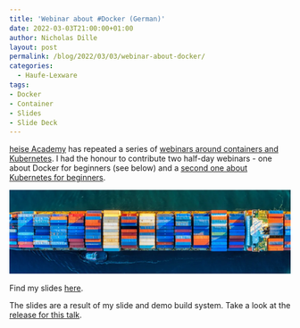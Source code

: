 ```yaml
---
title: 'Webinar about #Docker (German)'
date: 2022-03-03T21:00:00+01:00
author: Nicholas Dille
layout: post
permalink: /blog/2022/03/03/webinar-about-docker/
categories:
  - Haufe-Lexware
tags:
- Docker
- Container
- Slides
- Slide Deck
---
```

[heise Academy](https://heise-academy.de/) has repeated a series of [webinars around containers and Kubernetes](https://webinare.heise.de/kubernetes/). I had the honour to contribute two half-day webinars - one about Docker for beginners (see below) and a [second one about Kubernetes for beginners](/blog/2022/03/03/webinar-about-kubernetes/).

<img src="/media/2021/06/cameron-venti-1cqIcrWFQBI-unsplash_cropped.webp" style="object-fit: cover; object-position: center; width: 100%; height: 150px;" />

<!--more-->

Find my slides [here](/slides/2022-03-03/heise-Docker-und-Co-leicht-gemacht.html).

The slides are a result of my slide and demo build system. Take a look at the [release for this talk](https://github.com/nicholasdille/container-slides/releases/tag/20220303.1).
